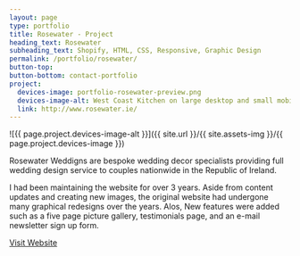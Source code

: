 ```yaml
---
layout: page
type: portfolio
title: Rosewater - Project
heading_text: Rosewater
subheading_text: Shopify, HTML, CSS, Responsive, Graphic Design
permalink: /portfolio/rosewater/
button-top:
button-bottom: contact-portfolio
project:
  devices-image: portfolio-rosewater-preview.png
  devices-image-alt: West Coast Kitchen on large desktop and small mobile devices
  link: http://www.rosewater.ie/
---
```


![{{ page.project.devices-image-alt }}]({{ site.url }}/{{ site.assets-img }}/{{ page.project.devices-image }})

Rosewater Weddigns are bespoke wedding decor specialists providing full wedding design service to couples nationwide in the Republic of Ireland.

I had been maintaining the website for over 3 years. Aside from content updates and creating new images, the original website had undergone many graphical redesigns over the years. Alos, New features were added such as a five page picture gallery, testimonials page, and an e-mail newsletter sign up form.

<div class="button-visit-website">
  <a href="{{ page.project.link }}" target="_blank" title="External link - visit www.rosewater.ie">Visit Website <i class="fa fa-external-link"></i></a>
</div>
